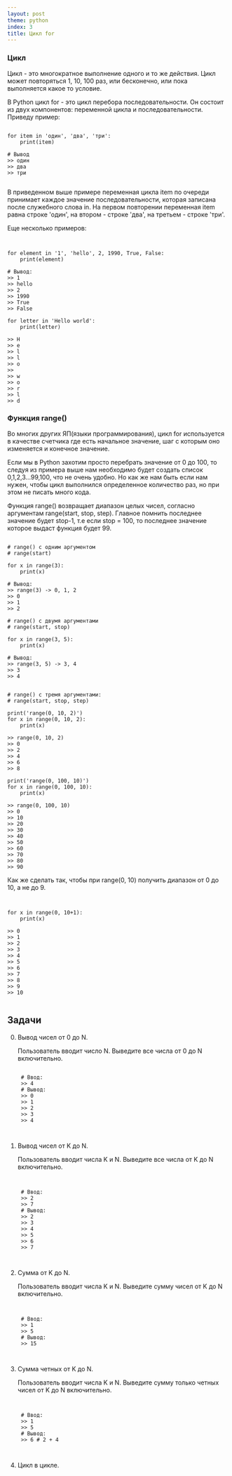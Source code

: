 ```yaml
---
layout: post
theme: python
index: 3
title: Цикл for
---
```


### Цикл
Цикл - это многократное выполнение одного и то же действия. Цикл может повторяться 1, 10, 100 раз, или бесконечно, или пока выполняется какое то условие.

В Python цикл for - это цикл перебора последовательности. Он состоит из двух компонентов: переменной цикла и последовательности. Приведу пример:

<pre><code data-language="python">
for item in 'один', 'два', 'три':
    print(item)

# Вывод
>> один
>> два
>> три

</code></pre>

В приведенном выше примере переменная цикла item по очереди принимает каждое значение последовательности, которая записана после служебного слова in. На первом повторении переменная item равна строке 'один', на втором - строке 'два', на третьем - строке 'три'.

Еще несколько примеров:
<pre><code data-language="python">

for element in '1', 'hello', 2, 1990, True, False:
    print(element)

# Вывод:
>> 1
>> hello
>> 2
>> 1990
>> True
>> False

for letter in 'Hello world':
    print(letter)

>> H
>> e
>> l
>> l
>> o
>>
>> w
>> o
>> r
>> l
>> d
</code></pre>

### Функция range()

Во многих других ЯП(языки программирования), цикл for используется в качестве счетчика где есть начальное значение, шаг с которым оно изменяется и конечное значение.

Если мы в Python захотим просто перебрать значение от 0 до 100, то следуя из примера выше нам необходимо будет создать список 0,1,2,3...99,100, что не очень удобно. Но как же нам быть если нам нужен, чтобы цикл выполнился определенное количество раз, но при этом не писать много кода.

Функция range() возвращает диапазон целых чисел, согласно аргументам range(start, stop, step). Главное помнить последнее значение будет stop-1, т.е если stop = 100, то последнее значение которое выдаст функция будет 99.

<pre><code data-language="python">
# range() с одним аргументом
# range(start)

for x in range(3):
    print(x)

# Вывод:
>> range(3) -> 0, 1, 2
>> 0
>> 1
>> 2

# range() с двумя аргументами
# range(start, stop)

for x in range(3, 5):
    print(x)

# Вывод:
>> range(3, 5) -> 3, 4
>> 3
>> 4


# range() с тремя аргументами:
# range(start, stop, step)

print('range(0, 10, 2)')
for x in range(0, 10, 2):
    print(x)
    
>> range(0, 10, 2)
>> 0
>> 2
>> 4
>> 6
>> 8

print('range(0, 100, 10)')
for x in range(0, 100, 10):
    print(x)

>> range(0, 100, 10)
>> 0
>> 10
>> 20
>> 30
>> 40
>> 50
>> 60
>> 70
>> 80
>> 90
</code></pre>

Как же сделать так, чтобы при range(0, 10) получить диапазон от 0 до 10, а не до 9. 

<pre><code data-language="python">

for x in range(0, 10+1):
    print(x)
    
>> 0
>> 1
>> 2
>> 3
>> 4
>> 5
>> 6
>> 7
>> 8
>> 9
>> 10

</code></pre>

## Задачи

0. Вывод чисел от 0 до N.

	Пользователь вводит число N. Выведите все числа от 0 до N включительно.

	<pre><code data-language="python">
	# Ввод:
	>> 4
	# Вывод:
	>> 0
	>> 1
	>> 2
	>> 3
	>> 4

	</code></pre>

0. Вывод чисел от K до N.

	Пользователь вводит числа K и N. Выведите все числа от K до N включительно.

	<pre><code data-language="python">

	# Ввод:
	>> 2
	>> 7
	# Вывод:
	>> 2
	>> 3
	>> 4
	>> 5
	>> 6
	>> 7

	</code></pre>

0. Сумма от K до N.

	Пользователь вводит числа K и N. Выведите сумму чисел от K до N включительно.

	<pre><code data-language="python">

	# Ввод:
	>> 1
	>> 5
	# Вывод:
	>> 15

	</code></pre>

0. Сумма четных от K до N.

	Пользователь вводит числа K и N. Выведите сумму только четных чисел от K до N включительно.

	<pre><code data-language="python">

	# Ввод:
	>> 1
	>> 5
	# Вывод:
	>> 6 # 2 + 4

	</code></pre>

0. Цикл в цикле.

	
